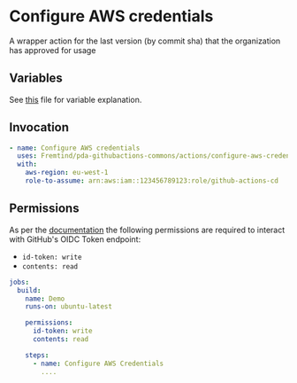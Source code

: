 # **Configure AWS credentials** #

A wrapper action for the last version (by commit sha) that the organization has approved for usage

## **Variables** ##

See [this](./action.yaml) file for variable explanation.

## **Invocation** ##

```yaml
- name: Configure AWS credentials
  uses: Fremtind/pda-githubactions-commons/actions/configure-aws-credentials-1@main
  with:
    aws-region: eu-west-1
    role-to-assume: arn:aws:iam::123456789123:role/github-actions-cd
```

## **Permissions** ##

As per the [documentation](https://github.com/aws-actions/configure-aws-credentials#usage) the following permissions are required to interact with GitHub's OIDC Token endpoint: 
- ```id-token: write```
- ```contents: read```


```yaml
jobs:
  build:
    name: Demo
    runs-on: ubuntu-latest

    permissions:
      id-token: write
      contents: read

    steps:
      - name: Configure AWS Credentials
        ....
```